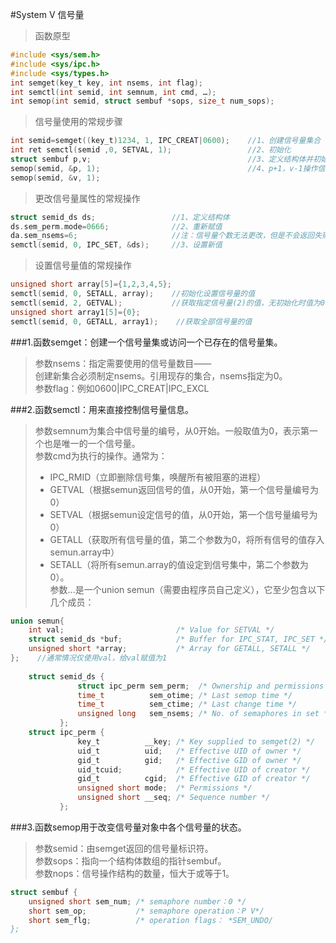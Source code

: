 #System V 信号量

>函数原型
```c
#include <sys/sem.h>
#include <sys/ipc.h>
#include <sys/types.h>
int semget(key_t key, int nsems, int flag);
int semctl(int semid, int semnum, int cmd, …);
int semop(int semid, struct sembuf *sops, size_t num_sops);
```

>信号量使用的常规步骤
```c
int semid=semget((key_t)1234, 1, IPC_CREAT|0600);    //1、创建信号量集合
int ret semctl(semid ,0, SETVAL, 1);    			 //2、初始化
struct sembuf p,v;    								 //3、定义结构体并初始化(略)
semop(semid, &p, 1);    							 //4、p+1，v-1操作信号量
semop(semid, &v, 1);
```

>更改信号量属性的常规操作
```c
struct semid_ds ds;    				//1、定义结构体
ds.sem_perm.mode=0666;    			//2、重新赋值
da.sem_nsems=6;    					//注：信号量个数无法更改，但是不会返回失败值0
semctl(semid, 0, IPC_SET, &ds);     //3、设置新值
```

>设置信号量值的常规操作
```c
unsigned short array[5]={1,2,3,4,5};
semctl(semid, 0, SETALL, array);    //初始化设置信号量的值
semctl(semid, 2, GETVAL);    		//获取指定信号量(2)的值，无初始化时值为0
unsigned short array1[5]={0};
semctl(semid, 0, GETALL, array1);    //获取全部信号量的值

```

###1.函数semget：创建一个信号量集或访问一个已存在的信号量集。  
>参数nsems：指定需要使用的信号量数目——  
创建新集合必须制定nsems。引用现存的集合，nsems指定为0。  
参数flag：例如0600|IPC_CREAT|IPC_EXCL

###2.函数semctl：用来直接控制信号量信息。  
> 参数semnum为集合中信号量的编号，从0开始。一般取值为0，表示第一个也是唯一的一个信号量。  
参数cmd为执行的操作。通常为：   
> * IPC_RMID（立即删除信号集，唤醒所有被阻塞的进程）   
> * GETVAL（根据semun返回信号的值，从0开始，第一个信号量编号为0）    
> * SETVAL（根据semun设定信号的值，从0开始，第一个信号量编号为0）    
> * GETALL（获取所有信号量的值，第二个参数为0，将所有信号的值存入semun.array中）    
> * SETALL（将所有semun.array的值设定到信号集中，第二个参数为0）。    
>       参数…是一个union semun（需要由程序员自己定义），它至少包含以下几个成员：
```c
union semun{
    int val;                         /* Value for SETVAL */
    struct semid_ds *buf;     		 /* Buffer for IPC_STAT, IPC_SET */
    unsigned short *array;    		 /* Array for GETALL, SETALL */
};    //通常情况仅使用val，给val赋值为1
         
    struct semid_ds {
               struct ipc_perm sem_perm;  /* Ownership and permissions */
               time_t          sem_otime; /* Last semop time */
               time_t          sem_ctime; /* Last change time */
               unsigned long   sem_nsems; /* No. of semaphores in set */
           };
    struct ipc_perm {
               key_t          __key; /* Key supplied to semget(2) */
               uid_t          uid;	 /* Effective UID of owner */
               gid_t          gid;	 /* Effective GID of owner */
               uid_tcuid;  			 /* Effective UID of creator */
               gid_t          cgid;	 /* Effective GID of creator */
               unsigned short mode;  /* Permissions */
               unsigned short __seq; /* Sequence number */
           };
```

###3.函数semop用于改变信号量对象中各个信号量的状态。  
>参数semid：由semget返回的信号量标识符。   
参数sops：指向一个结构体数组的指针sembuf。  
参数nops：信号操作结构的数量，恒大于或等于1。
```c
struct sembuf {
    unsigned short sem_num; /* semaphore number：0 */
    short sem_op; 			/* semaphore operation：P V*/
    short sem_flg; 			/* operation flags： *SEM_UNDO/
};
```


